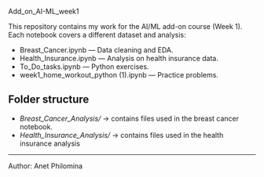  Add_on_AI-ML_week1

This repository contains my work for the AI/ML add-on course (Week 1).  
Each notebook covers a different dataset and analysis:

- Breast_Cancer.ipynb — Data cleaning and EDA.
- Health_Insurance.ipynb — Analysis on health insurance data.
- To_Do_tasks.ipynb — Python exercises.
- week1_home_workout_python (1).ipynb — Practice problems.

## Folder structure
- *Breast_Cancer_Analysis/* → contains  files used in the breast cancer notebook.
- *Health_Insurance_Analysis/* → contains  files used in the health insurance analysis
---
Author: Anet Philomina
